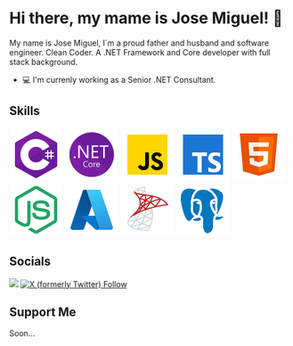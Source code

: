 # Hi there, my mame is Jose Miguel! 👋

My name is Jose Miguel, I´m a proud father and husband and software engineer. Clean Coder. A .NET Framework and Core developer with full stack background.

- :computer: I'm currenly working as a Senior .NET Consultant.

<!--
**jmmoyadev/jmmoyadev** is a ✨ _special_ ✨ repository because its `README.md` (this file) appears on your GitHub profile.

Here are some ideas to get you started:

- 🔭 I’m currently working on ...
- 🌱 I’m currently learning ...
- 👯 I’m looking to collaborate on ...
- 🤔 I’m looking for help with ...
- 💬 Ask me about ...
- 📫 How to reach me: ...
- 😄 Pronouns: ...
- ⚡ Fun fact: ...
-->

## Skills

<a><img src="/icons/icons8-c-sharp-logo.svg"/></a>
<a><img src="/icons/icons8-.net-framework.svg"/></a>
<a><img src="/icons/icons8-javascript.svg"/></a>
<a><img src="/icons/icons8-typescript.svg"/></a>
<a><img src="/icons/icons8-html5.svg"/></a>
<a><img src="/icons/icons8-nodejs.svg"/></a>
<a><img src="/icons/icons8-azure.svg"/></a>
<a><img src="/icons/icons8-microsoft-sql-server.svg"/></a>
<a><img src="/icons/icons8-postgresql.svg"/></a>

## Socials
<p>
  <a href="https://linkedin.com/in/jmmoyadev" target="_blank"><img src="https://img.shields.io/badge/-LinkedIn-0a66c2?logo=linkedin&logoColor=white"/></a>
  <a href="https://twitter.com/jmmoyadev" target="_blank"><img alt="X (formerly Twitter) Follow" src="https://img.shields.io/twitter/follow/jmmoyadev"></a>
</p>

## Support Me
Soon...
